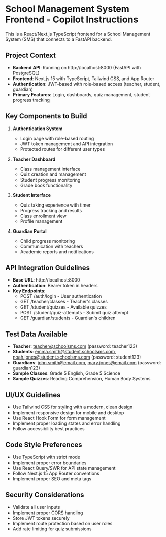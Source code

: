 <!-- Use this file to provide workspace-specific custom instructions to Copilot. For more details, visit https://code.visualstudio.com/docs/copilot/copilot-customization#_use-a-githubcopilotinstructionsmd-file -->

# School Management System Frontend - Copilot Instructions

This is a React/Next.js TypeScript frontend for a School Management System (SMS) that connects to a FastAPI backend.

## Project Context
- **Backend API**: Running on http://localhost:8000 (FastAPI with PostgreSQL)
- **Frontend**: Next.js 15 with TypeScript, Tailwind CSS, and App Router
- **Authentication**: JWT-based with role-based access (teacher, student, guardian)
- **Primary Features**: Login, dashboards, quiz management, student progress tracking

## Key Components to Build
1. **Authentication System**
   - Login page with role-based routing
   - JWT token management and API integration
   - Protected routes for different user types

2. **Teacher Dashboard**
   - Class management interface
   - Quiz creation and management
   - Student progress monitoring
   - Grade book functionality

3. **Student Interface**
   - Quiz taking experience with timer
   - Progress tracking and results
   - Class enrollment view
   - Profile management

4. **Guardian Portal**
   - Child progress monitoring
   - Communication with teachers
   - Academic reports and notifications

## API Integration Guidelines
- **Base URL**: http://localhost:8000
- **Authentication**: Bearer token in headers
- **Key Endpoints**:
  - POST /auth/login - User authentication
  - GET /teacher/classes - Teacher's classes
  - GET /student/quizzes - Available quizzes
  - POST /student/quiz-attempts - Submit quiz attempt
  - GET /guardian/students - Guardian's children

## Test Data Available
- **Teacher**: teacher@schoolsms.com (password: teacher123)
- **Students**: emma.smith@student.schoolsms.com, noah.jones@student.schoolsms.com (password: student123)
- **Guardians**: john.smith@email.com, mary.jones@email.com (password: guardian123)
- **Sample Classes**: Grade 5 English, Grade 5 Science
- **Sample Quizzes**: Reading Comprehension, Human Body Systems

## UI/UX Guidelines
- Use Tailwind CSS for styling with a modern, clean design
- Implement responsive design for mobile and desktop
- Use React Hook Form for form management
- Implement proper loading states and error handling
- Follow accessibility best practices

## Code Style Preferences
- Use TypeScript with strict mode
- Implement proper error boundaries
- Use React Query/SWR for API state management
- Follow Next.js 15 App Router conventions
- Implement proper SEO and meta tags

## Security Considerations
- Validate all user inputs
- Implement proper CORS handling
- Store JWT tokens securely
- Implement route protection based on user roles
- Add rate limiting for quiz submissions
